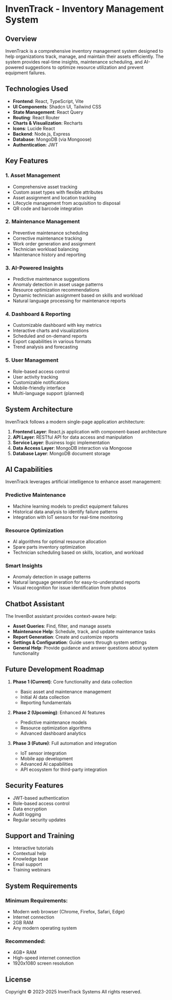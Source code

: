 
# InvenTrack - Inventory Management System

## Overview
InvenTrack is a comprehensive inventory management system designed to help organizations track, manage, and maintain their assets efficiently. The system provides real-time insights, maintenance scheduling, and AI-powered suggestions to optimize resource utilization and prevent equipment failures.

## Technologies Used

- **Frontend**: React, TypeScript, Vite
- **UI Components**: Shadcn UI, Tailwind CSS
- **State Management**: React Query
- **Routing**: React Router
- **Charts & Visualization**: Recharts
- **Icons**: Lucide React
- **Backend**: Node.js, Express
- **Database**: MongoDB (via Mongoose)
- **Authentication**: JWT

## Key Features

### 1. Asset Management
- Comprehensive asset tracking
- Custom asset types with flexible attributes
- Asset assignment and location tracking
- Lifecycle management from acquisition to disposal
- QR code and barcode integration

### 2. Maintenance Management
- Preventive maintenance scheduling
- Corrective maintenance tracking
- Work order generation and assignment
- Technician workload balancing
- Maintenance history and reporting

### 3. AI-Powered Insights
- Predictive maintenance suggestions
- Anomaly detection in asset usage patterns
- Resource optimization recommendations
- Dynamic technician assignment based on skills and workload
- Natural language processing for maintenance reports

### 4. Dashboard & Reporting
- Customizable dashboard with key metrics
- Interactive charts and visualizations
- Scheduled and on-demand reports
- Export capabilities in various formats
- Trend analysis and forecasting

### 5. User Management
- Role-based access control
- User activity tracking
- Customizable notifications
- Mobile-friendly interface
- Multi-language support (planned)

## System Architecture

InvenTrack follows a modern single-page application architecture:

1. **Frontend Layer**: React.js application with component-based architecture
2. **API Layer**: RESTful API for data access and manipulation
3. **Service Layer**: Business logic implementation
4. **Data Access Layer**: MongoDB interaction via Mongoose
5. **Database Layer**: MongoDB document storage

## AI Capabilities

InvenTrack leverages artificial intelligence to enhance asset management:

### Predictive Maintenance
- Machine learning models to predict equipment failures
- Historical data analysis to identify failure patterns
- Integration with IoT sensors for real-time monitoring

### Resource Optimization
- AI algorithms for optimal resource allocation
- Spare parts inventory optimization
- Technician scheduling based on skills, location, and workload

### Smart Insights
- Anomaly detection in usage patterns
- Natural language generation for easy-to-understand reports
- Visual recognition for issue identification from photos

## Chatbot Assistant

The InvenBot assistant provides context-aware help:

- **Asset Queries**: Find, filter, and manage assets
- **Maintenance Help**: Schedule, track, and update maintenance tasks
- **Report Generation**: Create and customize reports
- **Settings & Configuration**: Guide users through system settings
- **General Help**: Provide guidance and answer questions about system functionality

## Future Development Roadmap

1. **Phase 1 (Current)**: Core functionality and data collection
   - Basic asset and maintenance management
   - Initial AI data collection
   - Reporting fundamentals

2. **Phase 2 (Upcoming)**: Enhanced AI features
   - Predictive maintenance models
   - Resource optimization algorithms
   - Advanced dashboard analytics

3. **Phase 3 (Future)**: Full automation and integration
   - IoT sensor integration
   - Mobile app development
   - Advanced AI capabilities
   - API ecosystem for third-party integration

## Security Features

- JWT-based authentication
- Role-based access control
- Data encryption
- Audit logging
- Regular security updates

## Support and Training

- Interactive tutorials
- Contextual help
- Knowledge base
- Email support
- Training webinars

## System Requirements

### Minimum Requirements:
- Modern web browser (Chrome, Firefox, Safari, Edge)
- Internet connection
- 2GB RAM
- Any modern operating system

### Recommended:
- 4GB+ RAM
- High-speed internet connection
- 1920x1080 screen resolution

## License

Copyright © 2023-2025 InvenTrack Systems
All rights reserved.
